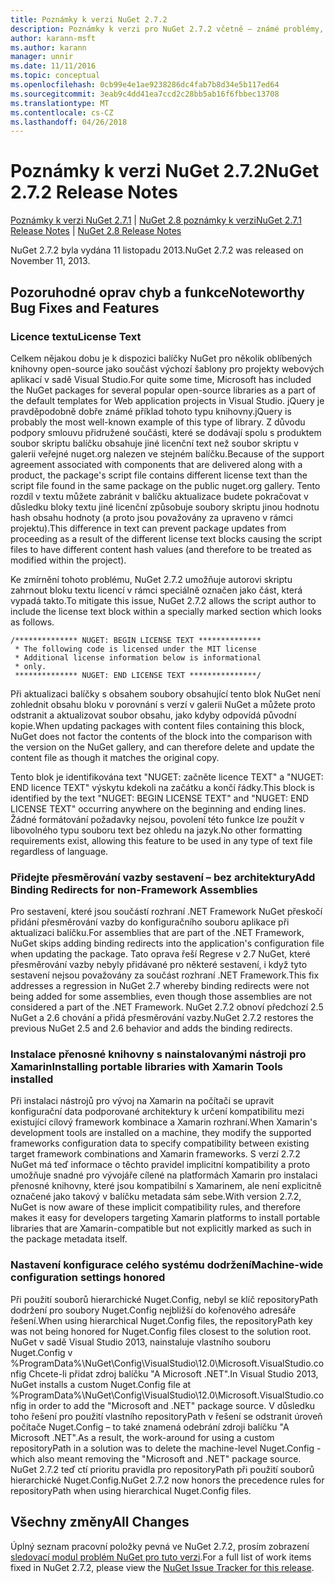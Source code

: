 ```yaml
---
title: Poznámky k verzi NuGet 2.7.2
description: Poznámky k verzi pro NuGet 2.7.2 včetně – známé problémy, opravy chyb, přidaných funkcí a chcete.
author: karann-msft
ms.author: karann
manager: unnir
ms.date: 11/11/2016
ms.topic: conceptual
ms.openlocfilehash: 0cb99e4e1ae9238286dc4fab7b8d34e5b117ed64
ms.sourcegitcommit: 3eab9c4dd41ea7ccd2c28bb5ab16f6fbbec13708
ms.translationtype: MT
ms.contentlocale: cs-CZ
ms.lasthandoff: 04/26/2018
---
```

# <a name="nuget-272-release-notes"></a><span data-ttu-id="731c8-103">Poznámky k verzi NuGet 2.7.2</span><span class="sxs-lookup"><span data-stu-id="731c8-103">NuGet 2.7.2 Release Notes</span></span>

<span data-ttu-id="731c8-104">[Poznámky k verzi NuGet 2.7.1](../release-notes/nuget-2.7.1.md) | [NuGet 2.8 poznámky k verzi](../release-notes/nuget-2.8.md)</span><span class="sxs-lookup"><span data-stu-id="731c8-104">[NuGet 2.7.1 Release Notes](../release-notes/nuget-2.7.1.md) | [NuGet 2.8 Release Notes](../release-notes/nuget-2.8.md)</span></span>

<span data-ttu-id="731c8-105">NuGet 2.7.2 byla vydána 11 listopadu 2013.</span><span class="sxs-lookup"><span data-stu-id="731c8-105">NuGet 2.7.2 was released on November 11, 2013.</span></span>

## <a name="noteworthy-bug-fixes-and-features"></a><span data-ttu-id="731c8-106">Pozoruhodné oprav chyb a funkce</span><span class="sxs-lookup"><span data-stu-id="731c8-106">Noteworthy Bug Fixes and Features</span></span>

### <a name="license-text"></a><span data-ttu-id="731c8-107">Licence textu</span><span class="sxs-lookup"><span data-stu-id="731c8-107">License Text</span></span>
<span data-ttu-id="731c8-108">Celkem nějakou dobu je k dispozici balíčky NuGet pro několik oblíbených knihovny open-source jako součást výchozí šablony pro projekty webových aplikací v sadě Visual Studio.</span><span class="sxs-lookup"><span data-stu-id="731c8-108">For quite some time, Microsoft has included the NuGet packages for several popular open-source libraries as a part of the default templates for Web application projects in Visual Studio.</span></span> <span data-ttu-id="731c8-109">jQuery je pravděpodobně dobře známé příklad tohoto typu knihovny.</span><span class="sxs-lookup"><span data-stu-id="731c8-109">jQuery is probably the most well-known example of this type of library.</span></span> <span data-ttu-id="731c8-110">Z důvodu podpory smlouvu přidružené součásti, které se dodávají spolu s produktem soubor skriptu balíčku obsahuje jiné licenční text než soubor skriptu v galerii veřejné nuget.org nalezen ve stejném balíčku.</span><span class="sxs-lookup"><span data-stu-id="731c8-110">Because of the support agreement associated with components that are delivered along with a product, the package's script file contains different license text than the script file found in the same package on the public nuget.org gallery.</span></span> <span data-ttu-id="731c8-111">Tento rozdíl v textu můžete zabránit v balíčku aktualizace budete pokračovat v důsledku bloky textu jiné licenční způsobuje soubory skriptu jinou hodnotu hash obsahu hodnoty (a proto jsou považovány za upraveno v rámci projektu).</span><span class="sxs-lookup"><span data-stu-id="731c8-111">This difference in text can prevent package updates from proceeding as a result of the different license text blocks causing the script files to have different content hash values (and therefore to be treated as modified within the project).</span></span>

<span data-ttu-id="731c8-112">Ke zmírnění tohoto problému, NuGet 2.7.2 umožňuje autorovi skriptu zahrnout bloku textu licencí v rámci speciálně označen jako část, která vypadá takto.</span><span class="sxs-lookup"><span data-stu-id="731c8-112">To mitigate this issue, NuGet 2.7.2 allows the script author to include the license text block within a specially marked section which looks as follows.</span></span>

    /************** NUGET: BEGIN LICENSE TEXT **************
     * The following code is licensed under the MIT license
     * Additional license information below is informational
     * only.
     ************** NUGET: END LICENSE TEXT ***************/

<span data-ttu-id="731c8-113">Při aktualizaci balíčky s obsahem soubory obsahující tento blok NuGet není zohlednit obsahu bloku v porovnání s verzí v galerii NuGet a můžete proto odstranit a aktualizovat soubor obsahu, jako kdyby odpovídá původní kopie.</span><span class="sxs-lookup"><span data-stu-id="731c8-113">When updating packages with content files containing this block, NuGet does not factor the contents of the block into the comparison with the version on the NuGet gallery, and can therefore delete and update the content file as though it matches the original copy.</span></span>

<span data-ttu-id="731c8-114">Tento blok je identifikována text "NUGET: začněte licence TEXT" a "NUGET: END licence TEXT" výskytu kdekoli na začátku a končí řádky.</span><span class="sxs-lookup"><span data-stu-id="731c8-114">This block is identified by the text "NUGET: BEGIN LICENSE TEXT" and "NUGET: END LICENSE TEXT" occurring anywhere on the beginning and ending lines.</span></span>  <span data-ttu-id="731c8-115">Žádné formátování požadavky nejsou, povolení této funkce lze použít v libovolného typu souboru text bez ohledu na jazyk.</span><span class="sxs-lookup"><span data-stu-id="731c8-115">No other formatting requirements exist, allowing this feature to be used in any type of text file regardless of language.</span></span>

### <a name="add-binding-redirects-for-non-framework-assemblies"></a><span data-ttu-id="731c8-116">Přidejte přesměrování vazby sestavení – bez architektury</span><span class="sxs-lookup"><span data-stu-id="731c8-116">Add Binding Redirects for non-Framework Assemblies</span></span>
<span data-ttu-id="731c8-117">Pro sestavení, které jsou součástí rozhraní .NET Framework NuGet přeskočí přidání přesměrování vazby do konfiguračního souboru aplikace při aktualizaci balíčku.</span><span class="sxs-lookup"><span data-stu-id="731c8-117">For assemblies that are part of the .NET Framework, NuGet skips adding binding redirects into the application's configuration file when updating the package.</span></span> <span data-ttu-id="731c8-118">Tato oprava řeší Regrese v 2.7 NuGet, které přesměrování vazby nebyly přidávané pro některé sestavení, i když tyto sestavení nejsou považovány za součást rozhraní .NET Framework.</span><span class="sxs-lookup"><span data-stu-id="731c8-118">This fix addresses a regression in NuGet 2.7 whereby binding redirects were not being added for some assemblies, even though those assemblies are not considered a part of the .NET Framework.</span></span> <span data-ttu-id="731c8-119">NuGet 2.7.2 obnoví předchozí 2.5 NuGet a 2.6 chování a přidá přesměrování vazby.</span><span class="sxs-lookup"><span data-stu-id="731c8-119">NuGet 2.7.2 restores the previous NuGet 2.5 and 2.6 behavior and adds the binding redirects.</span></span>

### <a name="installing-portable-libraries-with-xamarin-tools-installed"></a><span data-ttu-id="731c8-120">Instalace přenosné knihovny s nainstalovanými nástroji pro Xamarin</span><span class="sxs-lookup"><span data-stu-id="731c8-120">Installing portable libraries with Xamarin Tools installed</span></span>
<span data-ttu-id="731c8-121">Při instalaci nástrojů pro vývoj na Xamarin na počítači se upravit konfigurační data podporované architektury k určení kompatibilitu mezi existující cílový framework kombinace a Xamarin rozhraní.</span><span class="sxs-lookup"><span data-stu-id="731c8-121">When Xamarin's development tools are installed on a machine, they modify the supported frameworks configuration data to specify compatibility between existing target framework combinations and Xamarin frameworks.</span></span> <span data-ttu-id="731c8-122">S verzí 2.7.2 NuGet má teď informace o těchto pravidel implicitní kompatibility a proto umožňuje snadné pro vývojáře cílené na platformách Xamarin pro instalaci přenosné knihovny, které jsou kompatibilní s Xamarinem, ale není explicitně označené jako takový v balíčku metadata sám sebe.</span><span class="sxs-lookup"><span data-stu-id="731c8-122">With version 2.7.2, NuGet is now aware of these implicit compatibility rules, and therefore makes it easy for developers targeting Xamarin platforms to install portable libraries that are Xamarin-compatible but not explicitly marked as such in the package metadata itself.</span></span>

### <a name="machine-wide-configuration-settings-honored"></a><span data-ttu-id="731c8-123">Nastavení konfigurace celého systému dodržení</span><span class="sxs-lookup"><span data-stu-id="731c8-123">Machine-wide configuration settings honored</span></span>
<span data-ttu-id="731c8-124">Při použití souborů hierarchické Nuget.Config, nebyl se klíč repositoryPath dodržení pro soubory Nuget.Config nejbližší do kořenového adresáře řešení.</span><span class="sxs-lookup"><span data-stu-id="731c8-124">When using hierarchical Nuget.Config files, the repositoryPath key was not being honored for Nuget.Config files closest to the solution root.</span></span> <span data-ttu-id="731c8-125">NuGet v sadě Visual Studio 2013, nainstaluje vlastního souboru Nuget.Config v %ProgramData%\NuGet\Config\VisualStudio\12.0\Microsoft.VisualStudio.config Chcete-li přidat zdroj balíčku "A Microsoft .NET".</span><span class="sxs-lookup"><span data-stu-id="731c8-125">In Visual Studio 2013, NuGet installs a custom Nuget.Config file at %ProgramData%\NuGet\Config\VisualStudio\12.0\Microsoft.VisualStudio.config in order to add the "Microsoft and .NET" package source.</span></span> <span data-ttu-id="731c8-126">V důsledku toho řešení pro použití vlastního repositoryPath v řešení se odstranit úroveň počítače Nuget.Config – to také znamená odebrání zdroji balíčku "A Microsoft .NET".</span><span class="sxs-lookup"><span data-stu-id="731c8-126">As a result, the work-around for using a custom repositoryPath in a solution was to delete the machine-level Nuget.Config - which also meant removing the "Microsoft and .NET" package source.</span></span> <span data-ttu-id="731c8-127">NuGet 2.7.2 teď ctí prioritu pravidla pro repositoryPath při použití souborů hierarchické Nuget.Config.</span><span class="sxs-lookup"><span data-stu-id="731c8-127">NuGet 2.7.2 now honors the precedence rules for repositoryPath when using hierarchical Nuget.Config files.</span></span>

## <a name="all-changes"></a><span data-ttu-id="731c8-128">Všechny změny</span><span class="sxs-lookup"><span data-stu-id="731c8-128">All Changes</span></span>
<span data-ttu-id="731c8-129">Úplný seznam pracovní položky pevná ve NuGet 2.7.2, prosím zobrazení [sledovací modul problém NuGet pro tuto verzi](https://nuget.codeplex.com/workitem/list/advanced?keyword=&status=All&type=All&priority=All&release=NuGet%202.7.2&assignedTo=All&component=All&sortField=LastUpdatedDate&sortDirection=Descending&page=0&reasonClosed=Fixed).</span><span class="sxs-lookup"><span data-stu-id="731c8-129">For a full list of work items fixed in NuGet 2.7.2, please view the [NuGet Issue Tracker for this release](https://nuget.codeplex.com/workitem/list/advanced?keyword=&status=All&type=All&priority=All&release=NuGet%202.7.2&assignedTo=All&component=All&sortField=LastUpdatedDate&sortDirection=Descending&page=0&reasonClosed=Fixed).</span></span>

